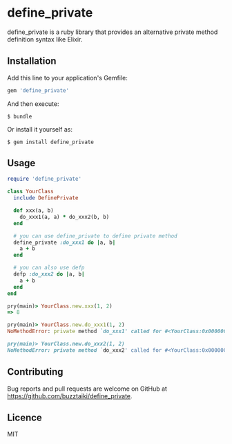 # define_private

define_private is a ruby library that provides an alternative private method definition syntax like Elixir.

## Installation

Add this line to your application's Gemfile:

```ruby
gem 'define_private'
```

And then execute:

    $ bundle

Or install it yourself as:

    $ gem install define_private

## Usage

```ruby
require 'define_private'

class YourClass
  include DefinePrivate

  def xxx(a, b)
    do_xxx1(a, a) * do_xxx2(b, b)
  end

  # you can use define_private to define private method
  define_private :do_xxx1 do |a, b|
    a + b
  end

  # you can also use defp
  defp :do_xxx2 do |a, b|
    a + b
  end
end
```

```ruby
pry(main)> YourClass.new.xxx(1, 2)
=> 8

pry(main)> YourClass.new.do_xxx1(1, 2)
NoMethodError: private method `do_xxx1' called for #<YourClass:0x000000021f1a38>

pry(main)> YourClass.new.do_xxx2(1, 2)
NoMethodError: private method `do_xxx2' called for #<YourClass:0x00000001bb2938>
```

## Contributing

Bug reports and pull requests are welcome on GitHub at https://github.com/buzztaiki/define_private.

## Licence

MIT
